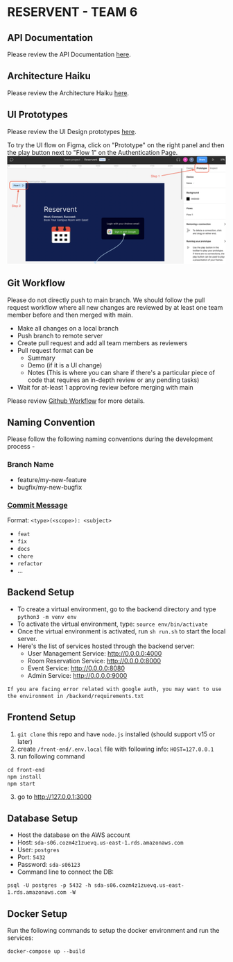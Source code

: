 # RESERVENT - TEAM 6

## API Documentation

Please review the API Documentation [here](https://hackmd.io/@saksham-bhalla/S1pKJxBxn/edit).

## Architecture Haiku

Please review the Architecture Haiku [here](https://docs.google.com/document/d/1wtcVfIZTQdThSHfUntw8accwkPUaRFBS/edit?usp=sharing&ouid=116506808424154350020&rtpof=true&sd=true).

## UI Prototypes 

Please review the UI Design prototypes [here](https://www.figma.com/file/AhcHxAZcDttB2oJM5bDnmj/Untitled?node-id=0%3A1&t=zSJevP3CWC03RgGh-1).  

To try the UI flow on Figma, click on "Prototype" on the right panel and then the play button next to "Flow 1" on the Authentication Page.  
![Figma Flow Image](ui-prototypes/figma_flow.png)  

## Git Workflow

Please do not directly push to main branch. We should follow the pull request workflow where all new changes are reviewed by at least one team member before and then merged with main. 
  - Make all changes on a local branch
  - Push branch to remote server
  - Create pull request and add all team members as reviewers
  - Pull request format can be 
    - Summary
    - Demo (if it is a UI change)
    - Notes (This is where you can share if there's a particular piece of code that requires an in-depth review or any pending tasks)
  - Wait for at-least 1 approving review before merging with main
  
Please review [Github Workflow](https://docs.github.com/en/get-started/quickstart/github-flow) for more details.
  
## Naming Convention

 Please follow the following naming conventions during the development process - 
 
### Branch Name
 
 - feature/my-new-feature  
 - bugfix/my-new-bugfix
 
### [Commit Message](https://gist.github.com/joshbuchea/6f47e86d2510bce28f8e7f42ae84c716)

Format: `<type>(<scope>): <subject>`

- `feat`
- `fix`
- `docs`
- `chore`
- `refactor`
- ...
 
## Backend Setup

- To create a virtual environment, go to the backend directory and type `python3 -m venv env`
- To activate the virtual environment, type: `source env/bin/activate`
- Once the virtual environment is activated, run `sh run.sh` to start the local server.
- Here's the list of services hosted through the backend server:
  - User Management Service: http://0.0.0.0:4000
  - Room Reservation Service: http://0.0.0.0:8000
  - Event Service: http://0.0.0.0:8080
  - Admin Service: http://0.0.0.0:9000

```
If you are facing error related with google auth, you may want to use the environment in /backend/requirements.txt
```

## Frontend Setup

1. `git clone` this repo and have `node.js` installed (should support v15 or later)
2. create `/front-end/.env.local` file with following info: `HOST=127.0.0.1`
3. run following command

```
cd front-end
npm install
npm start
```

3. go to http://127.0.0.1:3000

## Database Setup

- Host the database on the AWS account
- Host: `sda-s06.cozm4z1zuevq.us-east-1.rds.amazonaws.com`
- User: `postgres`
- Port: `5432`
- Password: `sda-s06123`
- Command line to connect the DB: 
```
psql -U postgres -p 5432 -h sda-s06.cozm4z1zuevq.us-east-1.rds.amazonaws.com -W
```

## Docker Setup
Run the following commands to setup the docker environment and run the services:
```
docker-compose up --build
```

